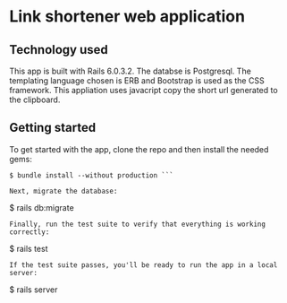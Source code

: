# Link shortener web application

## Technology used

This app is built with Rails 6.0.3.2. The databse is Postgresql. The templating language chosen is ERB and Bootstrap is used as the CSS framework. This appliation uses javacript copy the short url generated to the clipboard.

## Getting started

To get started with the app, clone the repo and then install the needed gems:
```
$ bundle install --without production ```

Next, migrate the database:
```
$ rails db:migrate
```
Finally, run the test suite to verify that everything is working correctly:
```
$ rails test
```
If the test suite passes, you'll be ready to run the app in a local server:
```
$ rails server
```
